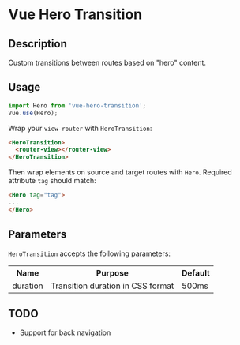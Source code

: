 # Vue Hero Transition

## Description

Custom transitions between routes based on "hero" content.

## Usage

```javascript
import Hero from 'vue-hero-transition';
Vue.use(Hero);
```

Wrap your `view-router` with `HeroTransition`:

```html
<HeroTransition>
  <router-view></router-view>
</HeroTransition>
```

Then wrap elements on source and target routes with `Hero`. Required attribute `tag` should match:

```html
<Hero tag="tag">
...
</Hero>
```

## Parameters

`HeroTransition` accepts the following parameters:

<table>
  <tr><th>Name</th><th>Purpose</th><th>Default</th></tr>
  <tr>
    <td>duration</td>
    <td>Transition duration in CSS format</td>
    <td>500ms</td>
  </tr>
</table>

## TODO
- Support for back navigation


